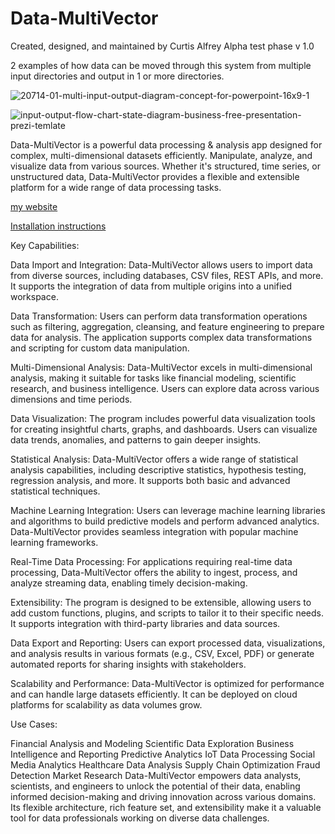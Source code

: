# Data-MultiVector
Created, designed, and maintained by Curtis Alfrey
Alpha test phase v 1.0

2 examples of how data can be moved through this system from multiple input directories and output in 1 or more directories.


![20714-01-multi-input-output-diagram-concept-for-powerpoint-16x9-1](https://github.com/curtalfrey/Data-MultiVector/assets/79066679/438b34e4-ec24-45d1-a009-32ba8e95c286)

![input-output-flow-chart-state-diagram-business-free-presentation-prezi-temlate](https://github.com/curtalfrey/Data-MultiVector/assets/79066679/b5b39868-a86f-46f7-a1c7-410b1d01ea84)


Data-MultiVector is a powerful data processing & analysis app designed for complex, multi-dimensional datasets efficiently. Manipulate, analyze, and visualize data from various sources. Whether it's structured, time series, or unstructured data, Data-MultiVector provides a flexible and extensible platform for a wide range of data processing tasks.

[my website](https://curtisalfrey.com)

[Installation instructions](https://www.curtisalfrey.com/program-designs/data-multivector/install-instructions)


Key Capabilities:

Data Import and Integration: Data-MultiVector allows users to import data from diverse sources, including databases, CSV files, REST APIs, and more. It supports the integration of data from multiple origins into a unified workspace.

Data Transformation: Users can perform data transformation operations such as filtering, aggregation, cleansing, and feature engineering to prepare data for analysis. The application supports complex data transformations and scripting for custom data manipulation.

Multi-Dimensional Analysis: Data-MultiVector excels in multi-dimensional analysis, making it suitable for tasks like financial modeling, scientific research, and business intelligence. Users can explore data across various dimensions and time periods.

Data Visualization: The program includes powerful data visualization tools for creating insightful charts, graphs, and dashboards. Users can visualize data trends, anomalies, and patterns to gain deeper insights.

Statistical Analysis: Data-MultiVector offers a wide range of statistical analysis capabilities, including descriptive statistics, hypothesis testing, regression analysis, and more. It supports both basic and advanced statistical techniques.

Machine Learning Integration: Users can leverage machine learning libraries and algorithms to build predictive models and perform advanced analytics. Data-MultiVector provides seamless integration with popular machine learning frameworks.

Real-Time Data Processing: For applications requiring real-time data processing, Data-MultiVector offers the ability to ingest, process, and analyze streaming data, enabling timely decision-making.

Extensibility: The program is designed to be extensible, allowing users to add custom functions, plugins, and scripts to tailor it to their specific needs. It supports integration with third-party libraries and data sources.

Data Export and Reporting: Users can export processed data, visualizations, and analysis results in various formats (e.g., CSV, Excel, PDF) or generate automated reports for sharing insights with stakeholders.

Scalability and Performance: Data-MultiVector is optimized for performance and can handle large datasets efficiently. It can be deployed on cloud platforms for scalability as data volumes grow.

Use Cases:

Financial Analysis and Modeling
Scientific Data Exploration
Business Intelligence and Reporting
Predictive Analytics
IoT Data Processing
Social Media Analytics
Healthcare Data Analysis
Supply Chain Optimization
Fraud Detection
Market Research
Data-MultiVector empowers data analysts, scientists, and engineers to unlock the potential of their data, enabling informed decision-making and driving innovation across various domains. Its flexible architecture, rich feature set, and extensibility make it a valuable tool for data professionals working on diverse data challenges.
